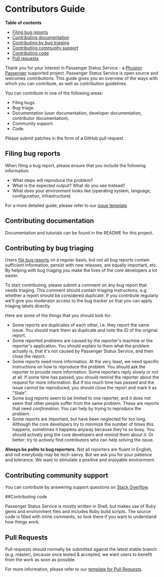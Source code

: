# Contributors Guide

**Table of contents**

 * [Filing bug reports](#file_bugs)
 * [Contributing documentation](#contrib_docs)
 * [Contributing by bug triaging](#contrib_triag)
 * [Contributing community support](#contrib_support)
 * [Contributing code](#contrib_code)
 * [Pull requests](#pull_requests)

Thank you for your interest in Passenger Status Service - a [Phusion Passenger](https://www.phusionpassenger.com/) supported project. Passenger Status Service is open source and welcomes contributions. This guide gives you an overview of the ways with which you can contribute, as well as contribution guidelines.

You can contribute in one of the following areas:

 * Filing bugs.
 * Bug triage.
 * Documentation (user documentation, developer documentation, contributor documentation).
 * Community support.
 * Code.

Please submit patches in the form of a GitHub pull request.

<a name="file_bugs"></a>
## Filing bug reports

When filing a bug report, please ensure that you include the following information:

 * What steps will reproduce the problem?
 * What is the expected output? What do you see instead?
 * What does your environment looks like (operating system, language, configuration, infrastructure)

 For a more detailed guide, please refer to our [issue template](https://github.com/phusion/passenger_status_service/blob/master/issue_template.md).

<a name="contrib_docs"></a>
## Contributing documentation

Documentation and tutorials can be found in the README for this project.

<a name="contrib_tiag"></a>
## Contributing by bug triaging

Users [file bug reports](https://github.com/phusion/passenger_status_service/issues) on a regular basis, but not all bug reports contain sufficient information, persist with new releases, are equally important, etc. By helping with bug triaging you make the lives of the core developers a lot easier.

To start contributing, please submit a comment on any bug report that needs triaging. This comment should contain triaging instructions, e.g. whether a report should be considered duplicate. If you contribute regularly we'll give you moderator access to the bug tracker so that you can apply triaging labels directly.

Here are some of the things that you should look for:

 * Some reports are duplicates of each other, i.e. they report the same issue. You should mark them as duplicate and note the ID of the original report.
 * Some reported problems are caused by the reporter's machine or the reporter's application. You should explain to them what the problem actually is, that it's not caused by Passenger Status Service, and then close the report.
 * Some reports need more information. At the very least, we need specific instructions on how to reproduce the problem. You should ask the reporter to provide more information. Some reporters reply slowly or not at all. If some time has passed, you should remind the reporter about the request for more information. But if too much time has passed and the issue cannot be reproduced, you should close the report and mark it as "Stale".
 * Some bug reports seem to be limited to one reporter, and it does not seem that other people suffer from the same problem. These are reports that need _confirmation_. You can help by trying to reproduce the problem.
 * Some reports are important, but have been neglected for too long. Although the core developers try to minimize the number of times this happens, sometimes it happens anyway because they're so busy. You should actively ping the core developers and remind them about it. Or better: try to actively find contributors who can help solving the issue.

**Always be polite to bug reporters.** Not all reporters are fluent in English, and not everybody may be tech-savvy. But we ask you for your patience and tolerance. We want to stimulate a positive and enjoyable environment.

<a name="contrib_support"></a>
## Contributing community support

You can contribute by answering support questions on [Stack Overflow](https://stackoverflow.com/search?tab=newest&q=passenger%20status%20service).

<a name="contrib_code"></a>
##Contributing code

Passenger Status Service is mostly written in Shell, but makes use of Ruby gems and environment files and includes Ruby build scripts. The source code is filled with inline comments, so look there if you want to understand how things work.

<a name="pull_requests"></a>
## Pull Requests

Pull requests should normally be submitted against the latest stable branch (e.g. master), because once tested & accepted, we want users to benefit from the work as soon as possible.

For more information, please refer to our [template for Pull Requests](https://github.com/phusion/passenger_status_service/blob/master/pull_request_template.md).
